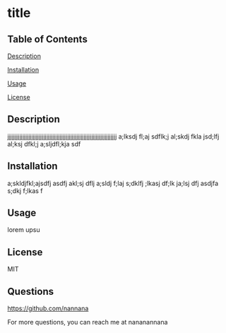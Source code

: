 # title
  
  ## Table of Contents
  [Description](#Description)

  [Installation](#Installation)
  
  [Usage](#Usage)
  
  [License](#License)

  ## Description
  jjjjjjjjjjjjjjjjjjjjjjjjjjjjjjjjjjjjjjjjjjjjjjjjjjjjjjjjjjjjjjjjjjjjjjjjj a;lksdj fl;aj sdflk;j al;skdj fkla jsd;lfj al;ksj dfkl;j a;sljdfl;kja sdf 
  
  ## Installation
  
  a;skldjfkl;ajsdfj asdfj akl;sj dflj a;sldj f;laj s;dklfj ;lkasj df;lk ja;lsj dfj asdjfa s;dkj f;lkas f
  
  ## Usage
  
  lorem upsu
  
  ## License
  
  MIT

  ## Questions 

  https://github.com/nannana

  For more questions, you can reach me at nananannana
  